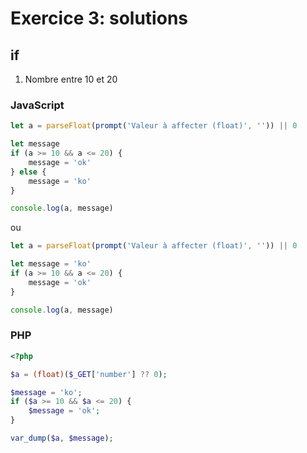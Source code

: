 # Exercice 3: solutions

## if

1. Nombre entre 10 et 20

### JavaScript

```javascript
let a = parseFloat(prompt('Valeur à affecter (float)', '')) || 0

let message
if (a >= 10 && a <= 20) {
    message = 'ok'
} else {
    message = 'ko'
}

console.log(a, message)
```

ou

```javascript
let a = parseFloat(prompt('Valeur à affecter (float)', '')) || 0

let message = 'ko'
if (a >= 10 && a <= 20) {
    message = 'ok'
}

console.log(a, message)
```
### PHP

```php
<?php

$a = (float)($_GET['number'] ?? 0);

$message = 'ko';
if ($a >= 10 && $a <= 20) {
    $message = 'ok';
}

var_dump($a, $message);
```

